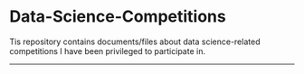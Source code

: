 # Data-Science-Competitions
Tis repository contains documents/files about data science-related competitions I have been privileged to participate in.



---
